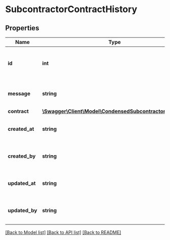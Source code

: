 # SubcontractorContractHistory

## Properties
Name | Type | Description | Notes
------------ | ------------- | ------------- | -------------
**id** | **int** | The ID of the subcontract history entry. | [optional] 
**message** | **string** | The message of the history entry. | [optional] 
**contract** | [**\Swagger\Client\Model\CondensedSubcontractorContract**](CondensedSubcontractorContract.md) |  | [optional] 
**created_at** | **string** | The creation time of the entity. | [optional] 
**created_by** | **string** | The user that created the entity. | [optional] 
**updated_at** | **string** | The last updated time of the entity. | [optional] 
**updated_by** | **string** | The user that last updated the entity. | [optional] 

[[Back to Model list]](../README.md#documentation-for-models) [[Back to API list]](../README.md#documentation-for-api-endpoints) [[Back to README]](../README.md)


